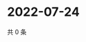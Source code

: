# 2022-07-24

共 0 条

<!-- BEGIN WEIBO -->
<!-- 最后更新时间 Sun Jul 24 2022 07:15:40 GMT+0800 (China Standard Time) -->

<!-- END WEIBO -->
